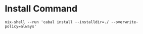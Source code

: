 
# Install Command

```
nix-shell --run 'cabal install --installdir=./ --overwrite-policy=always'
```
